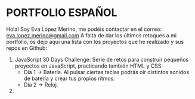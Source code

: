 # PORTFOLIO ESPAÑOL

Hola! Soy Eva López Merino, me podéis contactar en el correo: eva.lopez.merino@gmail.com
A falta de dar los últimos retoques a mi portfolio, os dejo aquí una lista con los proyectos que he realizado y sus repos en Github:

1. JavaScript 30 Days Challenge: Serie de retos para construir pequeños proyectos en JavaScript, practicando también HTML y CSS:
    * Día 1 -> Batería. Al pulsar ciertas teclas podrás oir distintos sonidos de batería y crear tus propios ritmos:
    * Día 2 -> Reloj. 
2. 
